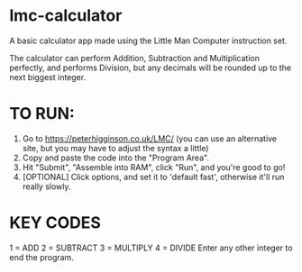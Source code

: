 # lmc-calculator
A basic calculator app made using the Little Man Computer instruction set.

The calculator can perform Addition, Subtraction and Multiplication perfectly, and performs Division, but any decimals will be rounded up to the next biggest integer.

# TO RUN:
1. Go to https://peterhigginson.co.uk/LMC/ (you can use an alternative site, but you may have to adjust the syntax a little)
2. Copy and paste the code into the "Program Area".
3. Hit "Submit", "Assemble into RAM", click "Run", and you're good to go!
4. [OPTIONAL] Click options, and set it to 'default fast', otherwise it'll run really slowly.

# KEY CODES
1 = ADD
2 = SUBTRACT
3 = MULTIPLY
4 = DIVIDE
Enter any other integer to end the program.
